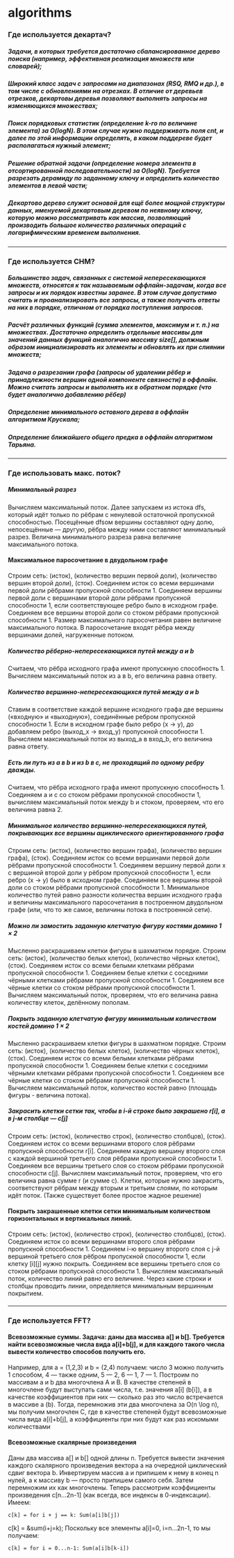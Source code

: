 # algorithms
### Где используется декартач?
##### Задачи, в которых требуется достаточно сбалансированное дерево поиска (например, эффективная реализация множеств или словарей);
##### Широкий класс задач с запросами на диапазонах (RSQ, RMQ и др.), в том числе с обновлениями на отрезках. В отличие от деревьев отрезков, декартовы деревья позволяют выполнять запросы на изменяющихся множествах;
##### Поиск порядковых статистик (определение k-го по величине элемента) за O(logN). В этом случае нужно поддерживать поля cnt, и далее по этой информации определять, в каком поддереве будет располагаться нужный элемент;
##### Решение обратной задачи (определение номера элемента в отсортированной последовательности) за O(logN). Требуется разрезать дерамиду по заданному ключу и определить количество элементов в левой части;
##### Декартово дерево служит основой для ещё более мощной структуры данных, именуемой декартовым деревом по неявному ключу, которую можно рассматривать как массив, позволяющий производить большое количество различных операций с логарифмическим временем выполнения.
---
### Где используется СНМ?
##### Большинство задач, связанных с системой непересекающихся множеств, относятся к так называемым оффлайн-задачам, когда все запросы и их порядок известны заранее. В этом случае допустимо считать и проанализировать все запросы, а также получать ответы на них в порядке, отличном от порядка поступления запросов.
##### Расчёт различных функций (сумма элементов, максимум и т. п.) на множествах. Достаточно определить отдельные массивы для значений данных функций аналогично массиву size[], должным образом инициализировать их элементы и обновлять их при слиянии множеств;
##### Задача о разрезании графа (запросы об удалении рёбер и принадлежности вершин одной компоненте связности) в оффлайн. Можно считать запросы и выполнять их в обратном порядке (что будет аналогично добавлению рёбер)
##### Определение минимального остовного дерева в оффлайн алгоритмом Крускала;
##### Определение ближайшего общего предка в оффлайн алгоритмом Тарьяна.
---
### Где использовать макс. поток?
##### Минимальный разрез 
Вычисляем максимальный поток.
Далее запускаем из истока dfs, который идёт только по рёбрам с ненулевой остаточной пропускной способностью.
Посещённые dfsом вершины составляют одну долю, непосещённые — другую, рёбра между ними составляют минимальный разрез. Величина минимального разреза равна величине максимального потока.
#### Максимальное паросочетание в двудольном графе
Строим сеть: (исток), (количество вершин первой доли), (количество вершин второй доли), (сток).
Соединяем исток со всеми вершинами первой доли рёбрами пропускной способности 1.
Соединяем вершины первой доли с вершинами второй доли рёбрами пропускной способности 1, если соответствующее ребро было в исходном графе.
Соединяем все вершины второй доли со стоком рёбрами пропускной способности 1.
Размер максимального паросочетания равен величине максимального потока. В паросочетание входят рёбра между вершинами долей, нагруженные потоком.
##### Количество рёберно-непересекающихся путей между a и b
Считаем, что рёбра исходного графа имеют пропускную способность 1.
Вычисляем максимальный поток из a в b, его величина равна ответу.
##### Количество вершинно-непересекающихся путей между a и b
Ставим в соответствие каждой вершине исходного графа две вершины («входную» и «выходную»), соединённые ребром пропускной способности 1.
Если в исходном графе было ребро (x → y), до добавляем ребро (выход_x → вход_y) пропускной способности 1.
Вычисляем максимальный поток из выход_a в вход_b, его величина равна ответу.
##### Есть ли путь из a в b и из b в c, не проходящий по одному ребру дважды.
Считаем, что рёбра исходного графа имеют пропускную способность 1.
Соединяем a и c со стоком рёбрами пропускной способности 1, вычисляем максимальный поток между b и стоком, проверяем, что его величина равна 2.
##### Минимальное количество вершинно-непересекающихся путей, покрывающих все вершины ациклического ориентированного графа
Строим сеть: (исток), (количество вершин графа), (количество вершин графа), (сток).
Соединяем исток со всеми вершинами первой доли рёбрами пропускной способности 1.
Соединяем вершину первой доли x с вершиной второй доли y рёбром пропускной способности 1, если ребро (x → y) было в исходном графе.
Соединяем все вершины второй доли со стоком рёбрами пропускной способности 1.
Минимальное количество путей равно разности количества вершин исходного графа и величины максимального паросочетания в построенном двудольном графе (или, что то же самое, величины потока в построенной сети).
##### Можно ли замостить заданную клетчатую фигуру костями домино 1 × 2
Мысленно раскрашиваем клетки фигуры в шахматном порядке. Строим сеть: (исток), (количество белых клеток), (количество чёрных клеток), (сток).
Соединяем исток со всеми белыми клетками рёбрами пропускной способности 1.
Соединяем белые клетки с соседними чёрными клетками рёбрами пропускной способности 1.
Соединяем все чёрные клетки со стоком рёбрами пропускной способности 1.
Вычисляем максимальный поток, проверяем, что его величина равна количеству клеток, делённому пополам.
##### Покрыть заданную клетчатую фигуру минимальным количеством костей домино 1 × 2
Мысленно раскрашиваем клетки фигуры в шахматном порядке. Строим сеть: (исток), (количество белых клеток), (количество чёрных клеток), (сток).
Соединяем исток со всеми белыми клетками рёбрами пропускной способности 1.
Соединяем белые клетки с соседними чёрными клетками рёбрами пропускной способности 1.
Соединяем все чёрные клетки со стоком рёбрами пропускной способности 1.
Вычисляем максимальный поток, количество костей равно (площадь фигуры - величина потока).
##### Закрасить клетки сетки так, чтобы в i-й строке было закрашено r[i], а в j-м столбце — c[j]
Строим сеть: (исток), (количество строк), (количество столбцов), (сток).
Соединяем исток со всеми вершинами второго слоя рёбрами пропускной способности r[i].
Соединяем каждую вершину второго слоя с каждой вершиной третьего слоя рёбрами пропускной способности 1.
Соединяем все вершины третьего слоя со стоком рёбрами пропускной способности c[j].
Вычисляем максимальный поток, проверяем, что его величина равна сумме r (и сумме c). Клетки, которые нужно закрасить, соответствуют рёбрам между вторым и третьим слоями, по которым идёт поток.
(Также существует более простое жадное решение)
#### Покрыть закрашенные клетки сетки минимальным количеством горизонтальных и вертикальных линий.
Строим сеть: (исток), (количество строк), (количество столбцов), (сток).
Соединяем исток со всеми вершинами второго слоя рёбрами пропускной способности 1.
Соединяем i-ю вершину второго слоя с j-й вершиной третьего слоя рёбром пропускной способности 1, если клетку [i][j] нужно покрыть.
Соединяем все вершины третьего слоя со стоком рёбрами пропускной способности 1.
Вычисляем максимальный поток, количество линий равно его величине. Через какие строки и столбцы проводить линии, определяется минимальным вершинным покрытием.
####
---
### Где используется FFT?
#### Всевозможные суммы. Задача: даны два массива a[] и b[]. Требуется найти всевозможные числа вида a[i]+b[j], и для каждого такого числа вывести количество способов получить его.
Например, для a = (1,2,3) и b = (2,4) получаем: число 3 можно получить 1 способом, 4 — также одним, 5 — 2, 6 — 1, 7 — 1.
Построим по массивам a и b два многочлена A и B. В качестве степеней в многочлене будут выступать сами числа, т.е. значения a[i] (b[i]), а в качестве коэффициентов при них — сколько раз это число встречается в массиве a (b).
Тогда, перемножив эти два многочлена за O(n \log n), мы получим многочлен C, где в качестве степеней будут всевозможные числа вида a[i]+b[j], а коэффициенты при них будут как раз искомыми количествами
#### Всевозможные скалярные произведения
Даны два массива a[] и b[] одной длины n. Требуется вывести значения каждого скалярного произведения вектора a на очередной циклический сдвиг вектора b.
Инвертируем массив a и припишем к нему в конец n нулей, а к массиву b — просто припишем самого себя. Затем перемножим их как многочлены. Теперь рассмотрим коэффициенты произведения c[n...2n-1] (как всегда, все индексы в 0-индексации). Имеем:
```
c[k] = for i + j == k: Sum(a[i]b[j])
```
с[k] = &sum(i+j=k);
Поскольку все элементы a[i]=0, i=n...2n-1, то мы получаем:
```
c[k] = for i = 0...n-1: Sum(a[i]b[k-i])
```
